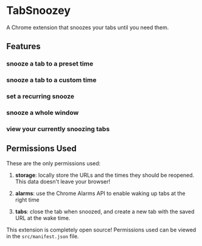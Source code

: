 # TabSnoozey
A Chrome extension that snoozes your tabs until you need them.

## Features

### snooze a tab to a preset time

### snooze a tab to a custom time

### set a recurring snooze

### snooze a whole window

### view your currently snoozing tabs

## Permissions Used
These are the only permissions used:
1. **storage**: locally store the URLs and the times they should be reopened. This data doesn't leave your browser!

2. **alarms**: use the Chrome Alarms API to enable waking up tabs at the right time

3. **tabs**: close the tab when snoozed, and create a new tab with the saved URL at the wake time.

This extension is completely open source! Permissions used can be viewed in the `src/manifest.json` file.

